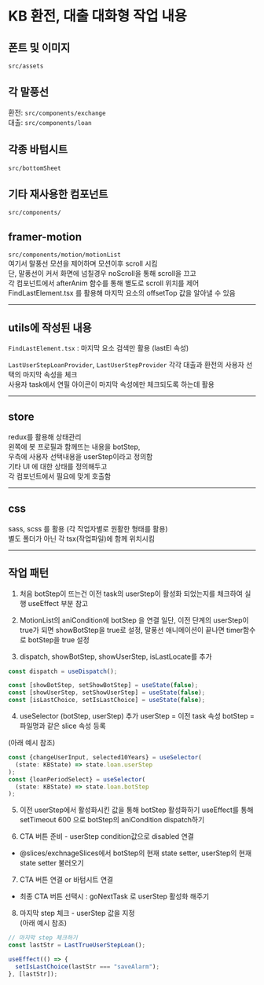 # KB 환전, 대출 대화형 작업 내용

## 폰트 및 이미지

`src/assets`

## 각 말풍선

환전: `src/components/exchange`  
대출: `src/components/loan`

## 각종 바텀시트

`src/bottomSheet`

## 기타 재사용한 컴포넌트

`src/components/`

## framer-motion

`src/components/motion/motionList`  
여기서 말풍선 모션을 제어하며 모션이후 scroll 시킴    
단, 말풍선이 커서 화면에 넘칠경우 noScroll을 통해 scroll을 끄고  
각 컴포넌트에서 afterAnim 함수를 통해 별도로 scroll 위치를 제어    
FindLastElement.tsx 를 활용해 마지막 요소의 offsetTop 값을 알아낼 수 있음

---

## utils에 작성된 내용

`FindLastElement.tsx`
: 마지막 요소 검색만 활용 (lastEl 속성)

`LastUserStepLoanProvider`, `LastUserStepProvider` 각각 대출과 환전의 사용자 선택의 마지막 속성을 체크  
사용자 task에서 연필 아이콘이 마지막 속성에만 체크되도록 하는데 활용

---

## store

redux를 활용해 상태관리  
왼쪽에 봇 프로필과 함께뜨는 내용을 botStep,  
우측에 사용자 선택내용을 userStep이라고 정의함  
기타 UI 에 대한 상태를 정의해두고  
각 컴포넌트에서 필요에 맞게 호출함

---

## css

sass, scss 를 활용 (각 작업자별로 원활한 형태를 활용)  
별도 폴더가 아닌 각 tsx(작업파일)에 함께 위치시킴

---

## 작업 패턴

1. 처음 botStep이 뜨는건 이전 task의 userStep이 활성화 되었는지를 체크하여 실행 useEffect 부분 참고

2. MotionList의 aniCondition에 botStep 을 연결
   일단, 이전 단계의 userStep이 true가 되면 showBotStep을 true로 설정, 말풍선 애니메이션이 끝나면 timer함수로 botStep을 true 설정

3. dispatch, showBotStep, showUserStep, isLastLocate를 추가

```javascript
const dispatch = useDispatch();

const [showBotStep, setShowBotStep] = useState(false);
const [showUserStep, setShowUserStep] = useState(false);
const [isLastChoice, setIsLastChoice] = useState(false);
```

4. useSelector (botStep, userStep) 추가
   userStep = 이전 task 속성
   botStep = 파일명과 같은 slice 속성 등록

(아래 예시 참조)

```javascript
const {changeUserInput, selected10Years} = useSelector(
  (state: KBState) => state.loan.userStep
);
const {loanPeriodSelect} = useSelector(
  (state: KBState) => state.loan.botStep
);

```

5. 이전 userStep에서 활성화시킨 값을 통해 botStep 활성화하기
   useEffect를 통해 setTimeout 600 으로 botStep의 aniCondition dispatch하기

6. CTA 버튼 준비 - userStep condition값으로 disabled 연결

- @slices/exchnageSlices에서 botStep의 현재 state setter, userStep의 현재 state setter 불러오기

7. CTA 버튼 연결 or 바텀시트 연결

- 최종 CTA 버튼 선택시 : goNextTask 로 userStep 활성화 해주기

8. 마지막 step 체크 - userStep 값을 지정  
   (아래 예시 참조)

```javascript
// 마지막 step 체크하기
const lastStr = LastTrueUserStepLoan();

useEffect(() => {
  setIsLastChoice(lastStr === "saveAlarm");
}, [lastStr]);
```